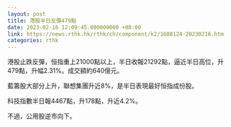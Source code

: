 ```yaml
---
layout: post
title: 港股半日反彈479點
date: 2023-02-16 12:09:45.000000000 +08:00
link: https://news.rthk.hk/rthk/ch/component/k2/1688124-20230216.htm
categories: rthk
---
```


港股止跌反彈，恒指重上21000點以上，半日收報21292點，逼近半日高位，升479點，升幅2.31%。成交額約640億元。

藍籌股大部分上升，聯想集團升近8%，是半日表現最好恒指成份股。

科技指數半日報4467點，升178點，升近4.2%。

不過，公用股逆市向下。
